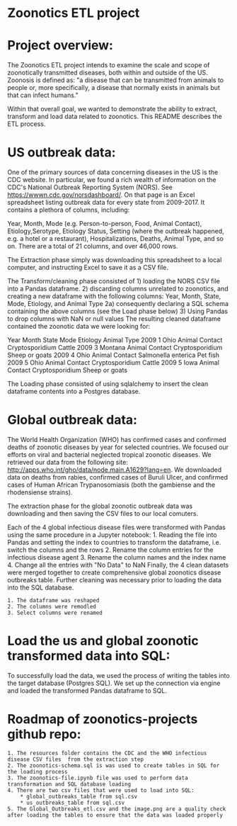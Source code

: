 # Zoonotics ETL project

# Project overview:

The Zoonotics ETL project intends to examine the scale and scope of zoonotically transmitted diseases, both within and outside of the US. Zoonosis is defined as: "a disease that can be transmitted from animals to people or, more specifically, a disease that normally exists in animals but that can infect humans." 

Within that overall goal, we wanted to demonstrate the ability to extract, transform and load data related to zoonotics. This README describes the ETL process.

# US outbreak data:

One of the primary sources of data concerning diseases in the US is the CDC website. In particular, we found a rich wealth of information on the CDC's National Outbreak Reporting System (NORS). See https://wwwn.cdc.gov/norsdashboard/. On that page is an Excel spreadsheet listing outbreak data for every state from 2009-2017. It contains a plethora of columns, including:

Year, Month, Mode (e.g. Person-to-person, Food, Animal Contact), Etiology,Serotype, Etiology Status, Setting (where the outbreak happened, e.g. a hotel or a restaurant), Hospitalizations, Deaths, Animal Type, and so on. There are a total of 21 columns, and over 46,000 rows.

The Extraction phase simply was downloading this spreadsheet to a local computer, and instructing Excel to save it as a CSV file. 

The Transform/cleaning phase consisted of 
    1) loading the NORS CSV file into a Pandas dataframe.
    2) discarding columns unrelated to zoonotics, and creating a new dataframe with the following 
       columns: Year, Month, State, Mode, Etiology, and Animal Type
    2a) consequently declaring a SQL schema containing the above columns (see the Load phase below)
    3) Using Pandas to drop columns with NaN or null values
The resulting cleaned dataframe contained the zoonotic data we were looking for: 


Year Month  State   Mode            Etiology           Animal Type
2009	1	Ohio	Animal Contact	Cryptosporidium    Cattle
2009	3	Montana	Animal Contact	Cryptosporidium    Sheep or goats
2009	4	Ohio	Animal Contact	Salmonella enterica	Pet fish
2009	5	Ohio	Animal Contact	Cryptosporidium 	Cattle
2009	5	Iowa	Animal Contact	Cryptosporidium     Sheep or goats

The Loading phase consisted of using sqlalchemy to insert the clean dataframe contents into a Postgres database.

# Global outbreak data:

The World Health Organization (WHO) has confirmed cases and confirmed deaths of zoonotic diseases by year for selected countries. We focused our efforts on viral and bacterial neglected tropical zoonotic diseases.
We retrieved our data from the following site: http://apps.who.int/gho/data/node.main.A1629?lang=en. We downloaded data on deaths from rabies, confirmed cases of Buruli Ulcer, and confirmed cases of Human African Trypanosomiasis (both the gambiense and the rhodensiense strains).


The extraction phase for the global zoonotic outbreak data was downloading and then saving the CSV files to our local comuters. 

Each of the 4 global infectious disease files were transformed with Pandas using the same procedure in a Jupyter notebook:
    1. Reading the file into Pandas and setting the index to countries to transform the dataframe, i.e. switch the columns and the rows
    2. Rename the column entries for the infectious disease agent
    3. Rename the column names and the index name
    4. Change all the entries with "No Data" to NaN
Finally, the 4 clean datasets were merged together to create comprehensive global zoonotics disease outbreaks table. Further cleaning was necessary prior to loading the data into the SQL database.

    1. The dataframe was reshaped
    2. The columns were remodled
    3. Select columns were renamed


# Load the us and global zoonotic transformed data into SQL:

To successfully load the data, we used the process of writing the tables into the target database (Postgres SQL). We set up the connection via engine and loaded the transformed Pandas dataframe to SQL.

# Roadmap of zoonotics-projects github repo:

    1. The resources folder contains the CDC and the WHO infectious disease CSV files  from the extraction step
    2. The zoonotics-schema.sql is was used to create tables in SQL for the loading process
    3. The zoonotics-file.ipynb file was used to perform data transformation and SQL database loading 
    4. There are two csv files that were used to load into SQL:
        * global_outbreaks_table from sql.csv 
        * us_outbreaks_table from sql.csv 
    5. The Global_Outbreaks_etl.csv and the image.png are a quality check after loading the tables to ensure that the data was loaded properly





